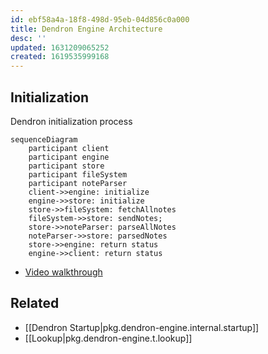 ```yaml
---
id: ebf58a4a-18f8-498d-95eb-04d856c0a000
title: Dendron Engine Architecture
desc: ''
updated: 1631209065252
created: 1619535999168
---
```



## Initialization

Dendron initialization process

```mermaid
sequenceDiagram
    participant client
    participant engine
    participant store
    participant fileSystem
    participant noteParser
    client->>engine: initialize
    engine->>store: initialize
    store->>fileSystem: fetchAllnotes
    fileSystem->>store: sendNotes;
    store->>noteParser: parseAllNotes
    noteParser->>store: parsedNotes
    store->>engine: return status
    engine->>client: return status
```

- [Video walkthrough](https://youtu.be/nWJCP1DR5Io)


## Related
- [[Dendron Startup|pkg.dendron-engine.internal.startup]]
- [[Lookup|pkg.dendron-engine.t.lookup]]
